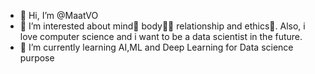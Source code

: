 - 👋 Hi, I’m @MaatVO
- 👀 I’m interested about mind🧠 body🤌🏻 relationship and ethics🔪. Also, i love computer science and i want to be a data scientist in the future.
- 🌱 I’m currently learning AI,ML and Deep Learning for Data science purpose
